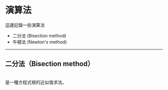 <!DOCTYPE html>
<html>

<body>

<h1>演算法</h1>
這邊記錄一些演算法
<ul>
    <li>二分法 (Bisection method)</li>
    <li>牛頓法 (Newton's method)</li>
</ul>
<hr>
<h2>二分法（Bisection method）</h2><br>
是一種方程式根的近似值求法。

</body>
</html>
